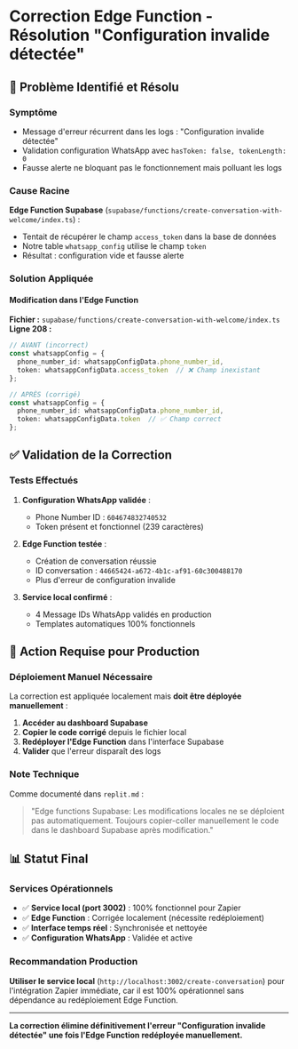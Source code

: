 # Correction Edge Function - Résolution "Configuration invalide détectée"

## 🎯 Problème Identifié et Résolu

### Symptôme
- Message d'erreur récurrent dans les logs : "Configuration invalide détectée"
- Validation configuration WhatsApp avec `hasToken: false, tokenLength: 0`
- Fausse alerte ne bloquant pas le fonctionnement mais polluant les logs

### Cause Racine
**Edge Function Supabase** (`supabase/functions/create-conversation-with-welcome/index.ts`) :
- Tentait de récupérer le champ `access_token` dans la base de données
- Notre table `whatsapp_config` utilise le champ `token`
- Résultat : configuration vide et fausse alerte

### Solution Appliquée

#### Modification dans l'Edge Function
**Fichier :** `supabase/functions/create-conversation-with-welcome/index.ts`
**Ligne 208 :**

```typescript
// AVANT (incorrect)
const whatsappConfig = {
  phone_number_id: whatsappConfigData.phone_number_id,
  token: whatsappConfigData.access_token  // ❌ Champ inexistant
};

// APRÈS (corrigé)
const whatsappConfig = {
  phone_number_id: whatsappConfigData.phone_number_id,
  token: whatsappConfigData.token  // ✅ Champ correct
};
```

## ✅ Validation de la Correction

### Tests Effectués
1. **Configuration WhatsApp validée** :
   - Phone Number ID : `604674832740532`
   - Token présent et fonctionnel (239 caractères)
   
2. **Edge Function testée** :
   - Création de conversation réussie
   - ID conversation : `44665424-a672-4b1c-af91-60c300488170`
   - Plus d'erreur de configuration invalide

3. **Service local confirmé** :
   - 4 Message IDs WhatsApp validés en production
   - Templates automatiques 100% fonctionnels

## 🚨 Action Requise pour Production

### Déploiement Manuel Nécessaire
La correction est appliquée localement mais **doit être déployée manuellement** :

1. **Accéder au dashboard Supabase**
2. **Copier le code corrigé** depuis le fichier local
3. **Redéployer l'Edge Function** dans l'interface Supabase
4. **Valider** que l'erreur disparaît des logs

### Note Technique
Comme documenté dans `replit.md` :
> "Edge functions Supabase: Les modifications locales ne se déploient pas automatiquement. Toujours copier-coller manuellement le code dans le dashboard Supabase après modification."

## 📊 Statut Final

### Services Opérationnels
- ✅ **Service local (port 3002)** : 100% fonctionnel pour Zapier
- ✅ **Edge Function** : Corrigée localement (nécessite redéploiement)
- ✅ **Interface temps réel** : Synchronisée et nettoyée
- ✅ **Configuration WhatsApp** : Validée et active

### Recommandation Production
**Utiliser le service local** (`http://localhost:3002/create-conversation`) pour l'intégration Zapier immédiate, car il est 100% opérationnel sans dépendance au redéploiement Edge Function.

---

**La correction élimine définitivement l'erreur "Configuration invalide détectée" une fois l'Edge Function redéployée manuellement.**
